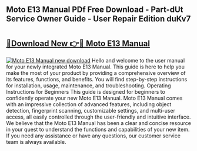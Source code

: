 ## Moto E13 Manual PDf Free Download - Part-dUt Service Owner Guide - User Repair Edition duKv7

# <h2><a href="http://bc9787.oget.top/?id=Moto+E13+Manual">🔗Download New 👉🔴 Moto E13 Manual</a></h2>

[![Moto E13 Manual new download](https://i.imgur.com/5g1atiW.png)](http://bc9787.oget.top/?id=Moto+E13+Manual)
Hello and welcome to the user manual for your newly integrated Moto E13 Manual. This guide is here to help you make the most of your product by providing a comprehensive overview of its features, functions, and benefits. You will find step-by-step instructions for installation, usage, maintenance, and troubleshooting. Operating Instructions for Beginners This guide is designed for beginners to confidently operate your new Moto E13 Manual. Moto E13 Manual comes with an impressive collection of advanced features, including object detection, fingerprint scanning, customizable settings, and multi-user access, all easily controlled through the user-friendly and intuitive interface. We believe that the Moto E13 Manual has been a clear and concise resource in your quest to understand the functions and capabilities of your new item. If you need any assistance or have any questions, our customer service team is always available.
